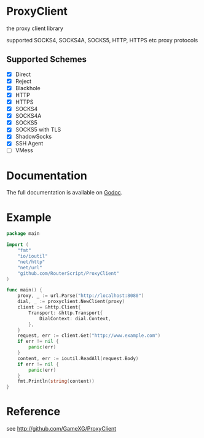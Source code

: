 # ProxyClient

the proxy client library

supported SOCKS4, SOCKS4A, SOCKS5, HTTP, HTTPS etc proxy protocols

## Supported Schemes
- [x] Direct
- [x] Reject
- [x] Blackhole
- [x] HTTP
- [x] HTTPS
- [x] SOCKS4
- [x] SOCKS4A
- [x] SOCKS5
- [x] SOCKS5 with TLS
- [x] ShadowSocks
- [x] SSH Agent
- [ ] VMess

# Documentation

The full documentation is available on [Godoc](//godoc.org/github.com/RouterScript/ProxyClient).

# Example
```go
package main

import (
	"fmt"
	"io/ioutil"
	"net/http"
	"net/url"
	"github.com/RouterScript/ProxyClient"
)

func main() {
	proxy, _ := url.Parse("http://localhost:8080")
	dial, _ := proxyclient.NewClient(proxy)
	client := &http.Client{
		Transport: &http.Transport{
			DialContext: dial.Context,
		},
	}
	request, err := client.Get("http://www.example.com")
	if err != nil {
		panic(err)
	}
	content, err := ioutil.ReadAll(request.Body)
	if err != nil {
		panic(err)
	}
	fmt.Println(string(content))
}
```

# Reference

see http://github.com/GameXG/ProxyClient

